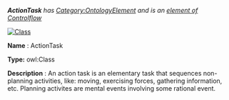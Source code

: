 ___ActionTask__ 
 has
 [Category:OntologyElement](../../Category/OntologyElement "Category:OntologyElement") 
 and is an
 [element of](../../Property/ElementOf "Property:ElementOf") 
[Controlflow](../../Submissions/Controlflow "Submissions:Controlflow")_




  





[![Class](../../images/thumb/2/27/Class.gif/45px-Class.gif)](../../Image/Class.gif "Class")


__Name__ 
 : ActionTask
 



__Type:__ 
 owl:Class
 



__Description__ 
 : An action task is an elementary task that sequences non-planning activities, like: moving, exercising forces, gathering information, etc. Planning activites are mental events involving some rational event.